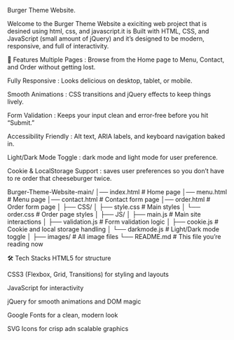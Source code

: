 Burger Theme Website.


Welcome to the Burger Theme Website a exiciting  web project that is desined using html, css, and javascript.it is 
Built with HTML, CSS, and JavaScript (small amount of jQuery) and it’s designed to be modern, responsive, and full of interactivity.


🚀 Features
Multiple Pages : Browse from the Home page to Menu, Contact, and Order without getting lost.

Fully Responsive : Looks delicious on desktop, tablet, or mobile.

Smooth Animations : CSS transitions and jQuery effects to keep things lively.

Form Validation :  Keeps your input clean and error-free before you hit “Submit.”

Accessibility Friendly :  Alt text, ARIA labels, and keyboard navigation baked in.

Light/Dark Mode Toggle : dark mode and light mode for user preference.

Cookie & LocalStorage Support : saves user preferences so you don’t have to re order that cheeseburger twice.


Burger-Theme-Website-main/
│── index.html        # Home page
│── menu.html         # Menu page
│── contact.html      # Contact form page
│── order.html        # Order form page
│
├── CSS/
│   ├── style.css     # Main styles
│   └── order.css     # Order page styles
│
├── JS/
│   ├── main.js       # Main site interactions
│   ├── validation.js # Form validation logic
│   ├── cookie.js     # Cookie and local storage handling
│   └── darkmode.js   # Light/Dark mode toggle
│
├── images/           # All image files
└── README.md         # This file you’re reading now


🛠️ Tech Stacks
HTML5 for structure

CSS3 (Flexbox, Grid, Transitions) for styling and layouts

JavaScript for interactivity

jQuery for smooth animations and DOM magic

Google Fonts for a clean, modern look

SVG Icons for crisp adn scalable graphics


